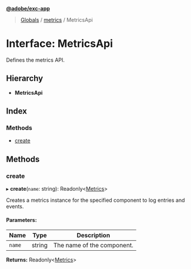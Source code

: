 **[@adobe/exc-app](../README.md)**

> [Globals](../README.md) / [metrics](../modules/metrics.md) / MetricsApi

# Interface: MetricsApi

Defines the metrics API.

## Hierarchy

* **MetricsApi**

## Index

### Methods

* [create](metrics.metricsapi.md#create)

## Methods

### create

▸ **create**(`name`: string): Readonly\<[Metrics](metrics.metrics-1.md)>

Creates a metrics instance for the specified component to log entries and events.

#### Parameters:

Name | Type | Description |
------ | ------ | ------ |
`name` | string | The name of the component.  |

**Returns:** Readonly\<[Metrics](metrics.metrics-1.md)>
